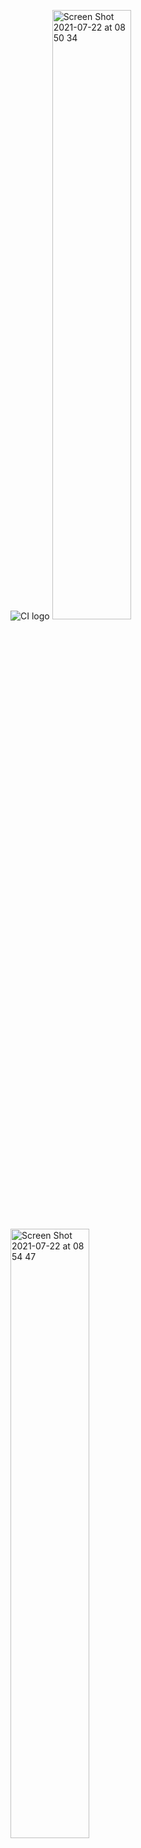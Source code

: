 ![CI logo](https://codeinstitute.s3.amazonaws.com/fullstack/ci_logo_small.png)
<img width="50%" alt="Screen Shot 2021-07-22 at 08 50 34" src="https://user-images.githubusercontent.com/48750933/126610883-b9f5c00e-fa68-4a53-abb8-c1d357a65496.png">
<img width="50%" alt="Screen Shot 2021-07-22 at 08 54 47" src="https://user-images.githubusercontent.com/48750933/126610961-708c7cf3-f267-4db5-b7b1-acc2d5f8ff41.png">
